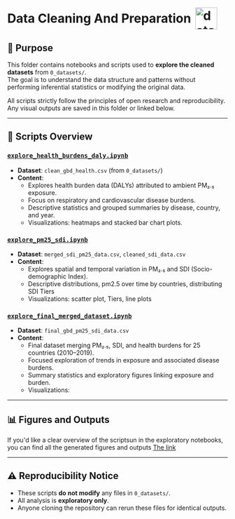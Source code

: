 <h1 style="display: flex; align-items: center;">
  Data Cleaning And Preparation
  <img src="../notes/images/data_exploration.gif" alt="data"
  style="height:50px; margin-left:10px;">
</h1>

## 📌 Purpose

This folder contains notebooks and scripts used to **explore the cleaned datasets**
from `0_datasets/`.  
The goal is to understand the data structure and patterns without performing
inferential statistics or modifying the original data.

All scripts strictly follow the principles of open research and reproducibility.
Any visual outputs are saved in this folder or linked below.

---

## 📄 Scripts Overview

### [`explore_health_burdens_daly.ipynb`]("3_data_exploration/explore_health_burdens.ipynb")

- **Dataset**: `clean_gbd_health.csv` (from `0_datasets/`)
- **Content**:
  - Explores health burden data (DALYs) attributed to ambient PM₂.₅ exposure.
  - Focus on respiratory and cardiovascular disease burdens.
  - Descriptive statistics and grouped summaries by disease, country, and year.
  - Visualizations: heatmaps and stacked bar chart plots.

### [`explore_pm25_sdi.ipynb`]("3_data_exploration/explore_pm25_sdi.ipynb")

- **Dataset**: `merged_sdi_pm25_data.csv`, `cleaned_sdi_data.csv`
- **Content**:
  - Explores spatial and temporal variation in PM₂.₅ and SDI (Socio-demographic Index).
  - Descriptive distributions, pm2.5 over time by countries, distributing SDI Tiers
  - Visualizations: scatter plot, Tiers, line plots

### [`explore_final_merged_dataset.ipynb`](explore_final_merged_dataset.ipynb)

- **Dataset**: `final_gbd_pm25_sdi_data.csv`
- **Content**:
  - Final dataset merging PM₂.₅, SDI, and health burdens for 25 countries (2010–2019).
  - Focused exploration of trends in exposure and associated disease burdens.
  - Summary statistics and exploratory figures linking exposure and burden.
  - Visualizations:

---

## 📊 Figures and Outputs

If you'd like a clear overview of the scriptsun in the exploratory notebooks,
you can find all the generated figures and outputs [The link](../../3_data_exploration/figures)

---

## ⚠️ Reproducibility Notice

- These scripts **do not modify** any files in `0_datasets/`.
- All analysis is **exploratory only**.
- Anyone cloning the repository can rerun these files for identical outputs.
